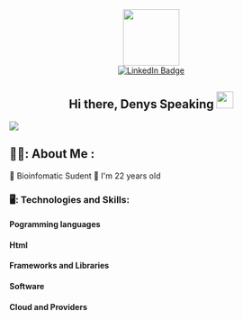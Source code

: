 <!-- ### Hi there, Denys Speaking 👋 -->
<div id="header" align="center">
  <img src="https://media.giphy.com/media/M9gbBd9nbDrOTu1Mqx/giphy.gif" width="100"/>
</div>

<div id="badges" align="center">
  <a href="https://www.linkedin.com/in/dchorny/">
  <img src="https://img.shields.io/badge/LinkedIn-blue?style=for-the-badge&logo=linkedin&logoColor=white" alt="LinkedIn Badge"/>
  </a>
</div>

<h2 align="center">
  Hi there, Denys Speaking
  <img src="https://media.giphy.com/media/hvRJCLFzcasrR4ia7z/giphy.gif" width="30px"/>
</h2>

![](https://komarev.com/ghpvc/?username=dchorn)

<!-- ---  the 3 "---" creates a separator line -->

<h2>👨‍💻: About Me :</h2>

🧬 Bioinfomatic Sudent
🎂 I'm 22 years old


### 🖥️: Technologies and Skills:

<h4>Pogramming languages</h4>
<h4>Html</h4>
<h4>Frameworks and Libraries</h4>
<h4>Software</h4>
<h4>Cloud and Providers</h4>
